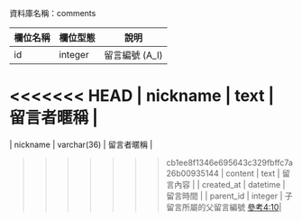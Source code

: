 資料庫名稱：comments

| 欄位名稱 | 欄位型態 | 說明 |
|----------|----------|------|
| id | integer | 留言編號 (A_I) |
<<<<<<< HEAD
| nickname | text | 留言者暱稱 |
=======
| nickname | varchar(36) | 留言者暱稱 |
>>>>>>> cb1ee8f1346e695643c329fbffc7a26b00935144
| content | text | 留言內容 |
| created_at | datetime | 留言時間 |
| parent_id | integer | 子留言所屬的父留言編號 [參考4:10](https://youtu.be/Y-khHY5hFlA)|